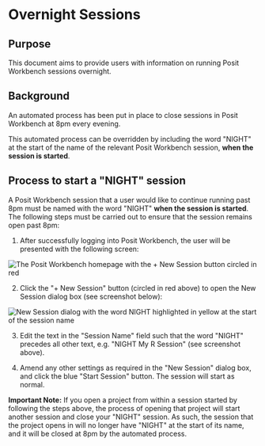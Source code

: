 # Overnight Sessions

## Purpose

This document aims to provide users with information on running Posit Workbench sessions overnight.

## Background

An automated process has been put in place to close sessions in Posit Workbench at 8pm every evening.

This automated process can be overridden by including the word "NIGHT" at the start of the name of the relevant Posit Workbench session, **when the session is started**.

## Process to start a "NIGHT" session

A Posit Workbench session that a user would like to continue running past 8pm must be named with the word "NIGHT" **when the session is started**.  The following steps must be carried out to ensure that the session remains open past 8pm:

1. After successfully logging into Posit Workbench, the user will be presented with the following screen:

![The Posit Workbench homepage with the + New Session button circled in red](https://user-images.githubusercontent.com/45657289/199207826-9fb88d1c-88e6-4418-9cec-1ec8a0f02875.png)

2. Click the "+ New Session" button (circled in red above) to open the New Session dialog box (see screenshot below):

![New Session dialog with the word NIGHT highlighted in yellow at the start of the session name](https://github.com/Public-Health-Scotland/technical-docs/assets/45657289/62a2a8ff-2df5-4832-8c4f-681eb028e713)

3. Edit the text in the "Session Name" field such that the word "NIGHT" precedes all other text, e.g. "NIGHT My R Session" (see screenshot above).

4. Amend any other settings as required in the "New Session" dialog box, and click the blue "Start Session" button.  The session will start as normal.

**Important Note:** If you open a project from within a session started by following the steps above, the process of opening that project will start another session and close your "NIGHT" session.  As such, the session that the project opens in will no longer have "NIGHT" at the start of its name, and it will be closed at 8pm by the automated process.
